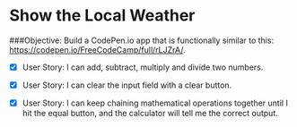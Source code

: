# Show the Local Weather 

###Objective: 
 Build a CodePen.io app that is functionally similar to this: https://codepen.io/FreeCodeCamp/full/rLJZrA/.

- [x] User Story: I can add, subtract, multiply and divide two numbers.
      
- [x] User Story: I can clear the input field with a clear button.
      
- [x] User Story: I can keep chaining mathematical operations together until I hit the equal button, and the calculator will tell me the correct output.


